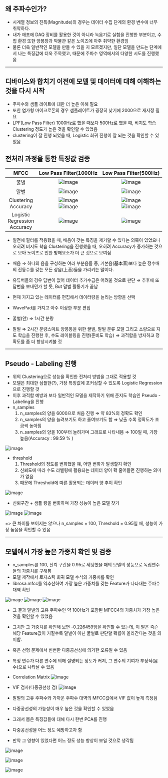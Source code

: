 ## 왜 주파수인가?
- 시계열 정보의 진폭(Magnitude)의 경우는 데이터 수집 단계의 환경 변수에 너무 취약하다.
- 내가 애초에 DAQ 장비를 활용한 것이 아니라 녹음기로 실험을 진행한 부분이고, 수집 환경 또한 양봉장과 박물관 같은 노이즈에 아주 취약한 환경임
- 물론 더욱 일반적인 모델을 만들 수 있을 지 모르겠지만, 일단 모델을 만드는 단계에서 나는 특징값에 더욱 주목했고, 때문에 주파수 영역에서의 다양한 시도를 진행했음

---

## 디바이스와 합치기 이전에 모델 및 데이터에 대해 이해하는 것을 다시 시작
- 주파수와 샘플 레이트에 대한 더 높은 이해 필요
- 또한 염가형 마이크로폰의 경우 샘플레이트가 굉장히 낮기에 2000으로 재지정 필요
- LPF(Low Pass Filter) 1000Hz로 했을 때보다 500Hz로 했을 때, 비지도 학습 Clustering 정도가 높은 것을 확인할 수 있었음
- clustering이 잘 진행 되었을 때, Logistic 회귀 진행이 잘 되는 것을 확인할 수 있었음


## 전처리 과정을 통한 특징값 검증

|MFCC| Low Pass Filter(1000Hz | Low Pass Filter(500Hz) |
|:------------------:|:------------------:|:------------------:|
|꿀벌| ![image](https://github.com/user-attachments/assets/5d4f51dc-f5f1-42b9-a288-299d9651ebfe) | ![image](https://github.com/user-attachments/assets/dd5fc1e1-44c7-4bc1-9714-4c97c30f21d2) |
|말벌| ![image](https://github.com/user-attachments/assets/74769773-7b52-4d33-b4ff-ea5827c27076) | ![image](https://github.com/user-attachments/assets/a08c194f-a938-410f-b664-c67159f8a13e) |
|Clustering <br> Accuracy| ![image](https://github.com/user-attachments/assets/f4a46471-14fd-42a5-8099-d3e994a80702) <br> ![image](https://github.com/user-attachments/assets/28cec96b-8a00-4576-b3d2-0da834a5d24d) | ![image](https://github.com/user-attachments/assets/a20eb4ef-73bb-4632-84e2-d6ae5f074600) <br> ![image](https://github.com/user-attachments/assets/455fc19e-f318-4811-a440-bcee1333351d) |
| Logistic <br> Regression <br> Accuracy| ![image](https://github.com/user-attachments/assets/402c84dd-a33e-4cce-be21-22f52155f9fb) | ![image](https://github.com/user-attachments/assets/9b10d167-dc56-4a64-a5d4-c0eb8e920f66) |



- 일전에 필터를 적용했을 때, 배음이 갖는 특징을 제거할 수 있다는 의혹이 있었으나 오히려 비지도 학습 Clustering을 진행했을 때, 오히려 Accuracy가 증가하는 것으로 보아 노이즈로 인한 방해요소가 더 큰 것으로 보여짐
- 배음 ⇒ 하나의 음을 구성하는 여러 부분음들 중, 기본음(基本⾳)보다 높은 정수배의 진동수를 갖는 모든 상음(上⾳)들을 가리키는 말이다.

- 유튜버들의 경우 답변이 없어 데이터 추가수급은 어려울 것으로 판단 ⇒ 추후에 또 답변을 보내던가 할 듯, But 말벌 활동기가 끝남
- 현재 가지고 있는 데이터를 편집해서 데이터량을 늘리는 방향을 선택
- WavePad를 가지고 아주 이상한 부분 편집
- 꿀벌(안) ⇒ 1시간 분량
- 말벌 ⇒ 2시간 분량스마트 양봉통을 위한 꿀벌, 말벌 분류 모델 
  그리고 소량으로 지도 학습을 진행한 후, 수도 레이블링을 진행(준비도 학습) ⇒ 과적합을 방지하고 정확도를 좀 더 향상시켜볼 것

---

## Pseudo - Labeling 진행

- 위의 Clustering으로 성능을 확인한 전처리 방법을 그대로 적용할 것
- 모델은 최대한 심플한(?), 가장 특징값에 포커싱할 수 있도록 Logistic Regression으로 진행할 것
- 이후 과적합 예방과 보다 일반적인 모델을 제작하기 위해 준지도 학습인 Pseudo - Labeling을 진행
- n_samples
  1. n_samples의 양을 6000으로 처음 진행 ⇒ 약 83%의 정확도 확인
  2. n_samples의 양을 늘려보기도 하고 줄여보기도 함 ⇒ 낮출 수록 정확도가 조금씩 높아짐
  3. n_samples의 양을 100부터 늘려가며 그래프로 나타내봄 ⇒ 100일 때, 가장 높음(Accuracy : 99.59 % )
 
![image](https://github.com/user-attachments/assets/bece8fa2-2393-4c17-8f2e-37828697aa2f)

- threshold
  1. Threshold의 정도를 변화했을 떄, 어떤 변화가 발생할지 확인
  2. 신뢰도에 따라 수도 라벨링에 활용되는 데이터 양이 확 줄어들면 진행하는 의미가 없음
  3. 때문에 Threshold에 따른 활용되는 데이터 양 추이 확인

![image](https://github.com/user-attachments/assets/081fcd6e-7a2d-46a0-a72e-0684343396bc)

- 신뢰구간 + 샘플 량을 변화하며 가장 성능이 높은 모델 찾기

![image](https://github.com/user-attachments/assets/bcafabe8-3c5a-45b5-8510-9cc2819eecaf)
![image](https://github.com/user-attachments/assets/0e99dbe4-a596-4991-ac08-e42c0cd751ab)

  => 큰 차이를 보이지는 않으나 n_samples = 100, Threshold = 0.95일 때, 성능이 가장 높음을 확인할 수 있음

---

## 모델에서 가장 높은 가중치 확인 및 검증
- n_samples를 100, 신뢰 구간을 0.95로 세팅했을 때의 모델의 성능으로 독립변수들의 가중치를 구해봄
- 모델 제작에서 로지스틱 회귀 모델 수식의 가중치를 확인
- librosa.mfcc를 역추산하여 가장 높은 가중치를 갖는 Feature가 나타내는 주파수 대역 확인

 ![image](https://github.com/user-attachments/assets/29588abe-92de-4a1a-89f8-904bc5fea090)
 ![image](https://github.com/user-attachments/assets/56fe3797-91ba-4579-898c-f141569145f1) ![image](https://github.com/user-attachments/assets/c2e1d067-f451-42f9-8c46-9f578d8b0574)


- 그 결과 말벌의 고유 주파수인 약 100Hz가 포함된 MFCC4의 가중치가 가장 높은 것을 확인할 수 있었음
- 그치만 그 가중치를 확인해 보면 -0.226459임을 확인할 수 있는데, 이 말은 즉슨 해당 Feature값이 커질수록 말벌이 아닌 꿀벌로 판단할 확률이 올라간다는 것을 의미함.
- 혹은 선형 문제에서 빈번한 다중공선성에 의거한 오류일 수 있음
- 특정 변수가 다른 변수에 의해 설명되는 정도가 커져, 그 변수의 기여가 부정적(음수)으로 나타날 수 있음

- Correlation Matrix
![image](https://github.com/user-attachments/assets/9a0835a9-804e-40b3-a61c-c4ad4fedff46)

- VIF 검사(다중공선성 검)
![image](https://github.com/user-attachments/assets/5a3caa06-79c8-4673-82ef-ea3554baf1f2)

- 말벌의 고유 주파수와 가까운 주파수 대역의 MFCC값에서 VIF 값이 높게 측정됨
- 다중공선성의 가능성이 매우 높은 것을 확인할 수 있었음
- 그래서 뽑은 특징값들에 대해 다시 한번 PCA를 진행
- 다중공선성을 어느 정도 예방하고자 함
- 만약 그 영향이 있었다면 어느 정도 성능 향상이 보일 것으로 생각됨

![image](https://github.com/user-attachments/assets/c7eaa458-652d-4022-abfd-4ea85a2de906) 

![image](https://github.com/user-attachments/assets/f5ac1274-2bd1-45b8-9479-3bb7fed71d89)

![image](https://github.com/user-attachments/assets/2c0d5a46-9483-4f10-b9dc-7ebc91373019)





